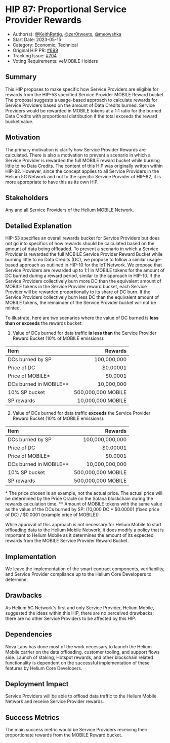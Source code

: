 # HIP 87: Proportional Service Provider Rewards
- Author(s): [@KeithRettig](https://github.com/KeithRettig), [@zer0tweets](https://github.com/zer0tweets), [@meowshka](https://github.com/meowshka)
- Start Date: 2023-05-15
- Category: Economic, Technical
- Original HIP PR: [#699](https://github.com/helium/HIP/pull/699)
- Tracking Issue: [#704](https://github.com/helium/HIP/issues/704)
- Voting Requirements: veMOBILE Holders

## Summary
This HIP proposes to make specific how Service Providers are eligible for rewards from the HIP-53 specified Service Provider MOBILE Reward bucket.  The proposal suggests a usage-based approach to calculate rewards for Service Providers based on the amount of Data Credits burned.  Service Providers would be rewarded in MOBILE tokens at a 1:1 ratio for the burned Data Credits with proportional distribution if the total exceeds the reward bucket value.

## Motivation
The primary motivation is clarify how Service Provider Rewards are calculated.  There is also a motivation to prevent a scenario in which a Service Provider is rewarded the full MOBILE reward bucket while burning little to no Data Credits.  The content of this HIP was originally written within HIP-82.  However, since the concept applies to all Service Providers in the Helium 5G Network and not to the specific Service Provider of HIP-82, it is more appropriate to have this as its own HIP.

## Stakeholders
Any and all Service Providers of the Helium MOBILE Network.

## Detailed Explanation
HIP-53 specifies an overall rewards bucket for Service Providers but does not go into specifics of how rewards should be calculated based on the amount of data being offloaded. To prevent a scenario in which a Service Provider is rewarded the full MOBILE Service Provider Reward Bucket while burning little to no Data Credits (DC), we propose to follow a similar usage-based approach as outlined in HIP-10 for the IoT Network.
We propose that Service Providers are rewarded up to 1:1 in MOBILE tokens for the amount of DC burned during a reward period, similar to the approach in HIP-10.  If the Service Providers collectively burn more DC than the equivalent amount of MOBILE tokens in the Service Provider reward bucket, each Service Provider will be rewarded proportionally to its share of DC burn.  If the Service Providers collectively burn less DC than the equivalent amount of MOBILE tokens, the remainder of the Service Provider bucket will not be minted.

To illustrate, here are two scenarios where the value of DC burned is **less than or exceeds** the rewards bucket:

1. Value of DCs burned for data traffic **is less than** the Service Provider Reward Bucket (10% of MOBILE emissions):

|Item|Rewards|
|:----------------------|---------:|
|DCs burned by SP|100,000,000|
|Price of DC|$0.00001|
|Price of MOBILE*|$0.0001|
|DCs burned in MOBILE**|10,000,000|
|10% SP bucket|500,000,000 MOBILE|
|SP rewards|10,000,000 MOBILE|

2. Value of DCs burned for data traffic **exceeds** the Service Provider Reward Bucket (10% of MOBILE emissions):

|Item|Rewards|
|:----------------------|---------:|
|DCs burned by SP|100,000,000,000|
|Price of DC|$0.00001|
|Price of MOBILE*|$0.0001|
|DCs burned in MOBILE**|10,000,000,000|
|10% SP bucket|500,000,000 MOBILE|
|SP rewards|500,000,000 MOBILE|

\* The price chosen is an example, not the actual price. The actual price will be determined by the Price Oracle on the Solana blockchain during the rewards calculation time.
\** Amount of MOBILE tokens with the same value as the value of the DCs burned by SP: (10,000 DC * $0.00001 (fixed price of DC) / $0.0001 (example price of MOBILE))

While approval of this approach is not necessary for Helium Mobile to start offloading data to the Helium Mobile Network, it does modify a policy that is important to Helium Mobile as it determines the amount of its expected rewards from the MOBILE Service Provider Reward Bucket.

## Implementation
We leave the implementation of the smart contract components, verifiability, and Service Provider compliance up to the Helium Core Developers to determine.

## Drawbacks
As Helium 5G Network's first and only Service Provider, Helium Mobile, suggested the ideas within this HIP, there are no perceived drawbacks; there are no other Service Providers to be affected by this HIP.

## Dependencies
Nova Labs has done most of the work necessary to launch the Helium Mobile carrier on the data offloading, customer tooling, and support flows side.  Launch of staking, Hotspot rewards, and other blockchain related functionality is dependent on the successful implementation of these features by Helium Core Developers.

## Deployment Impact
Service Providers will be able to offload data traffic to the Helium Mobile Network and receive Service Provider rewards.

## Success Metrics
The main success metric would be Service Providers receiving their proportionate rewards from the MOBILE Reward bucket.
